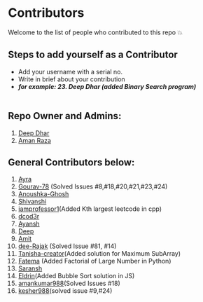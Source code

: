# Contributors

Welcome to the list of people who contributed to this repo 💥

## Steps to add yourself as a Contributor

- Add your username with a serial no.
- Write in brief about your contribution
- **_for example: 23. Deep Dhar (added Binary Search program)_** <br></br>

## Repo Owner and Admins:

1. [Deep Dhar](https://github.com/deepdhar)
2. [Aman Raza](https://github.com/aman-raza)

## General Contributors below:

1. [Ayra](https://github.com/BonkReaction)
2. [Gourav-78](https://github.com/Gourav-78) (Solved Issues #8,#18,#20,#21,#23,#24)
3. [Anoushka-Ghosh](https://github.com/Anoushka-Ghosh)
4. [Shivanshi](https://github.com/shivanshi-s)
5. [iamprofessor1](https://github.com/iamprofessor1)(Added Kth largest leetcode in cpp)
6. [dcod3r](https://github.com/dcod3r)
7. [Ayansh](https://github.com/badasschef)
8. [Deep](https://github.com/deep846)
9. [Amit](https://github.com/amitShindeGit)
10. [dee-Rajak](https://github.com/dee-Rajak)	(Solved Issue #81, #14)
11. [Tanisha-creator](https://github.com/Tanisha-creator)(Added solution for Maximum SubArray)
12. [Fatema](https://github.com/Fatema110Git) (Added Factorial of Large Number in Python)
13. [Saransh](https://github.com/saranshkotnala)
14. [Eldrin](https://github.com/eldrin0)(Added Bubble Sort solution in JS)
15. [amankumar988](https://github.com/amankumar988)(Solved Issues #18)
16. [kesher988](https://github.com/kesher988)(solved issue #9,#24)
